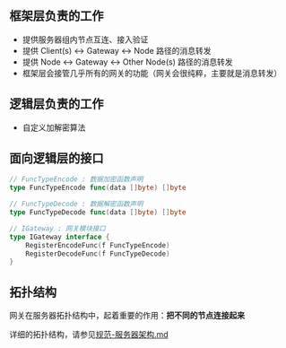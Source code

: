 ## 框架层负责的工作

- 提供服务器组内节点互连、接入验证
- 提供 Client(s) <-> Gateway <-> Node 路径的消息转发
- 提供 Node <-> Gateway <-> Other Node(s) 路径的消息转发
- 框架层会接管几乎所有的网关的功能（网关会很纯粹，主要就是消息转发）


## 逻辑层负责的工作

- 自定义加解密算法

## 面向逻辑层的接口

```go
// FuncTypeEncode : 数据加密函数声明
type FuncTypeEncode func(data []byte) []byte

// FuncTypeDecode : 数据解密函数声明
type FuncTypeDecode func(data []byte) []byte

// IGateway : 网关模块接口
type IGateway interface {
	RegisterEncodeFunc(f FuncTypeEncode)
	RegisterDecodeFunc(f FuncTypeDecode)
}
```

## 拓扑结构

网关在服务器拓扑结构中，起着重要的作用：**把不同的节点连接起来**


详细的拓扑结构，请参见[规范-服务器架构.md](规范-服务器架构.md)

